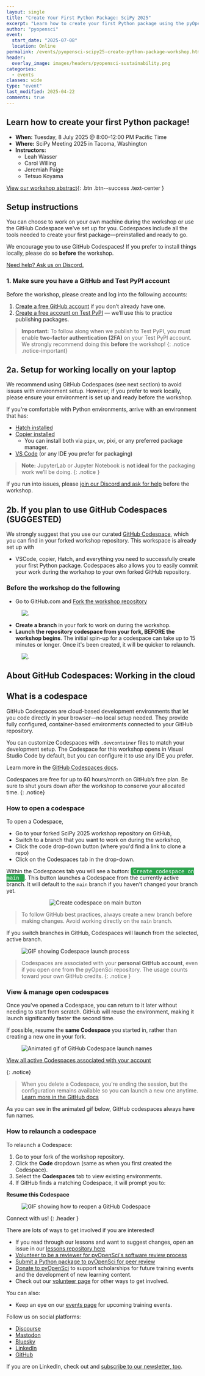 ```yaml
---
layout: single
title: "Create Your First Python Package: SciPy 2025"
excerpt: "Learn how to create your first Python package using the pyOpenSci template."
author: "pyopensci"
event:
  start_date: "2025-07-08"
  location: Online
permalink: /events/pyopensci-scipy25-create-python-package-workshop.html
header:
  overlay_image: images/headers/pyopensci-sustainability.png
categories:
  - events
classes: wide
type: "event"
last_modified: 2025-04-22
comments: true
---
```


## <i class="fa-solid fa-box-open"></i> Learn how to create your first Python package!

* **When:** Tuesday, 8 July 2025 @ 8:00–12:00 PM Pacific Time
* **Where:** SciPy Meeting 2025 in Tacoma, Washington
* **Instructors:**
    * Leah Wasser
    * Carol Willing
    * Jeremiah Paige
    * Tetsuo Koyama

[<i class="fa-regular fa-circle-right"></i> View our workshop abstract](https://cfp.scipy.org/scipy2025/talk/Z3VBWR/){: .btn .btn--success .text-center }


## Setup instructions

You can choose to work on your own machine during the workshop or use the GitHub Codespace we've set up for you. Codespaces include all the tools needed to create your first package—preinstalled and ready to go.

We encourage you to use GitHub Codespaces! If you prefer to install things locally, please do so **before** the workshop.

[Need help? Ask us on Discord.](https://discord.gg/m7RFFxnc)


### 1. Make sure you have a GitHub and Test PyPI account

Before the workshop, please create and log into the following accounts:

1. [Create a free GitHub account](https://www.github.com) if you don’t already have one.
2. [Create a free account on Test PyPI](https://test.pypi.org/account/register) — we’ll use this to practice publishing packages.


> <i class="fa-solid fa-lock"></i> **Important:** To follow along when we publish to Test PyPI, you must enable **two-factor authentication (2FA)** on your Test PyPI account. We strongly recommend doing this **before** the workshop!
{: .notice .notice-important}

## 2a. Setup for working locally on your laptop

We recommend using GitHub Codespaces (see next section) to avoid issues with environment setup. However, if you prefer to work locally, please ensure your environment is set up and ready before the workshop.

If you're comfortable with Python environments, arrive with an environment that has:

- [Hatch installed](https://www.pyopensci.org/python-package-guide/tutorials/get-to-know-hatch.html#install-hatch)
- [Copier installed](https://copier.readthedocs.io/en/stable/#installation)
    - You can install both via `pipx`, `uv`, pixi, or any preferred package manager.
- [VS Code](https://code.visualstudio.com/download) (or any IDE you prefer for packaging)

> <i class="fa-solid fa-triangle-exclamation"></i> **Note:** JupyterLab or Jupyter Notebook is **not ideal** for the packaging work we’ll be doing.
{: .notice }

If you run into issues, please [join our Discord and ask for help](https://discord.gg/m7RFFxnc) before the workshop.


## 2b. If you plan to use GitHub Codespaces (SUGGESTED)

We strongly suggest that you use our curated [GitHub Codespace](https://codespaces.new/pyOpenSci/ff-2024-create-python-package?quickstart=1), which you can find in your forked workshop repository. This workspace is already set up with

* VSCode, copier, Hatch, and everything you need to successfully create your first Python package. Codespaces also allows you to easily commit your work during the workshop to your own forked GitHub repository.

### Before the workshop do the following

* Go to GitHub.com and [Fork the workshop repository](https://github.com/pyOpenSci/pyopensci-scipy25-create-python-package)

<figure>
    <picture>
    <img src="{{ site.baseurl }}/images/github/codespaces/scipy-fork-repo.gif" alt=".">
    </picture>
</figure>

* **Create a branch** in your fork to work on during the workshop.
* **Launch the repository codespace from your fork, BEFORE the workshop begins**. The initial spin-up for a codespace can take up to 15 minutes or longer. Once it's been created, it will be quicker to relaunch.

<figure>
    <picture>
    <img src="{{ site.baseurl }}/images/github/codespaces/scipy-open-codespace.gif" alt=".">
    </picture>
</figure>


## <i class="fa-solid fa-cloud"></i> About GitHub Codespaces: Working in the cloud


## What is a codespace

GitHub Codespaces are cloud-based development environments that let you
code directly in your browser—no local setup needed. They provide fully
configured, container-based environments connected to your GitHub
repository.

You can customize Codespaces with `.devcontainer` files to match your
development setup. The Codespace for this workshop opens in Visual Studio
Code by default, but you can configure it to use any IDE you prefer.

Learn more in the [GitHub Codespaces docs](https://docs.github.com/en/codespaces/overview).

Codespaces are free for up to 60 hours/month on GitHub’s free plan. Be sure
to shut yours down after the workshop to conserve your allocated time.
{: .notice}


### How to open a codespace

To open a Codespace,

* Go to your forked SciPy 2025 workshop repository on GitHub,
* Switch to a branch that you want to work on during the workshop,
* Click the code drop-down button (where you'd find a link to clone a repo)
* Click on the Codespaces tab in the drop-down.

Within the Codespaces tab you will see a button: <kbd style="background-color: #2da44e; color: white; padding: 2px 6px; border-radius: 4px;">
Create codespace on main
</kbd>. This button launches a Codespace from the currently active branch. It will default to the
`main` branch if you haven't changed your branch yet.

<figure style="width: 55%; margin: 0 auto;">
  <picture>
    <source srcset="{{ site.baseurl }}/images/github/codespaces/create-github-codespace-main.webp"
            type="image/webp">
    <img src="{{ site.baseurl }}/images/github/codespaces/create-github-codespace-main.png"
         alt="Create codespace on main button">
  </picture>
</figure>

> <i class="fa-solid fa-circle-info"></i> To follow GitHub best practices, always create a new branch before making
> changes. Avoid working directly on the `main` branch.

If you switch branches in GitHub, Codespaces will launch from the
selected, active branch.

<figure>
  <picture>
    <img src="{{ site.baseurl }}/images/github/codespaces/scipy-open-codespace.gif"
         alt="GIF showing Codespace launch process">
  </picture>
</figure>


> Codespaces are associated with your **personal GitHub account**, even if
you open one from the pyOpenSci repository. The usage counts toward your
own GitHub credits.
{: .notice }


### View & manage open codespaces

Once you've opened a Codespace, you can return to it later without needing
to start from scratch. GitHub will reuse the environment, making it launch
significantly faster the second time.

If possible, resume the **same Codespace** you started in, rather than
creating a new one in your fork.

<figure>
  <picture>
    <img src="{{ site.baseurl }}/images/github/codespaces/scipy-open-codespace.gif"
         alt="Animated gif of GitHub Codespace launch names">
  </picture>
</figure>

<i class="fa-solid fa-link"></i>
[View all active Codespaces associated with your account](https://github.com/codespaces)

{: .notice}
> <i class="fa-solid fa-circle-info"></i> When you delete a Codespace, you're
> ending the session, but the configuration remains available so you can
> launch a new one anytime.
> [Learn more in the GitHub docs](https://docs.github.com/en/codespaces/developing-in-a-codespace/stopping-and-starting-a-codespace)


As you can see in the animated gif below, GitHub codespaces always have fun names.


### How to relaunch a codespace

To relaunch a Codespace:

1. Go to your fork of the workshop repository.
2. Click the **Code** dropdown (same as when you first created the Codespace).
3. Select the **Codespaces** tab to view existing environments.
4. If GitHub finds a matching Codespace, it will prompt you to:

<i class="fa-solid fa-play"></i> **Resume this Codespace**


<figure>
  <picture>
    <img src="{{ site.baseurl }}/images/github/codespaces/reopen-codespace.gif"
         alt="GIF showing how to reopen a GitHub Codespace">
  </picture>
</figure>

<div class="notice" markdown="1">

<i class="fa-solid fa-users-line"></i> Connect with us!
{: .header }

There are lots of ways to get involved if you are interested!

* If you read through our lessons and want to suggest changes, open an issue in our [lessons repository here](https://github.com/pyOpenSci/lessons)
* [Volunteer to be a reviewer for pyOpenSci's software review process](https://forms.gle/GHfxvmS47nQFDcBM6)
* [Submit a Python package to pyOpenSci for peer review](https://www.pyopensci.org/software-peer-review/how-to/author-guide.html#submit-your-package-for-peer-review)
* [Donate to pyOpenSci](https://give.communityin.org/pyopensci_2024) to support scholarships for future training events and the development of new learning content.
* Check out our [volunteer page](/volunteer.html) for other ways to get involved.

You can also:

* Keep an eye on our [events page](/events.html) for upcoming training events.

Follow us on social platforms:

* [<i class="fa-brands fa-discourse" style="color:#81c0aa;"></i> Discourse](https://pyopensci.discourse.group/)
* [<i class="fa-brands fa-mastodon" style="color:#81c0aa;"></i> Mastodon](https://fosstodon.org/@pyopensci)
* [<i class="fa-solid fa-cloud" style="color:#81c0aa;"></i> Bluesky](https://bsky.app/profile/pyopensci.bsky.social)
* [<i class="fa-brands fa-linkedin" style="color:#81c0aa;"></i> LinkedIn](https://www.linkedin.com/company/pyopensci)
* [<i class="fa-brands fa-github" style="color:#81c0aa;"></i> GitHub](https://github.com/pyOpenSci)

If you are on LinkedIn, check out and [subscribe to our newsletter, too](https://www.linkedin.com/newsletters/7179551305344933888/?displayConfirmation=true).

</div>
